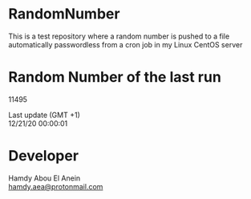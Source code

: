 # RandomNumber    
This is a test repository where a random number is pushed to a file automatically passwordless from a cron job in my Linux CentOS server    
# Random Number of the last run   
11495
      
Last update (GMT +1)    
12/21/20 00:00:01
# Developer    
Hamdy Abou El Anein   
hamdy.aea@protonmail.com

